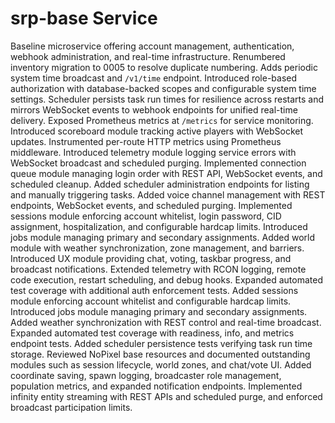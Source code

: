 # srp-base Service

Baseline microservice offering account management, authentication, webhook administration, and real-time infrastructure.
Renumbered inventory migration to 0005 to resolve duplicate numbering.
Adds periodic system time broadcast and `/v1/time` endpoint.
Introduced role-based authorization with database-backed scopes and configurable system time settings.
Scheduler persists task run times for resilience across restarts and mirrors WebSocket events to webhook endpoints for unified real-time delivery.
Exposed Prometheus metrics at `/metrics` for service monitoring.
Introduced scoreboard module tracking active players with WebSocket updates.
Instrumented per-route HTTP metrics using Prometheus middleware.
Introduced telemetry module logging service errors with WebSocket broadcast and scheduled purging.
Implemented connection queue module managing login order with REST API, WebSocket events, and scheduled cleanup.
Added scheduler administration endpoints for listing and manually triggering tasks.
Added voice channel management with REST endpoints, WebSocket events, and scheduled purging.
Implemented sessions module enforcing account whitelist, login password, CID assignment, hospitalization, and configurable hardcap limits.
Introduced jobs module managing primary and secondary assignments.
Added world module with weather synchronization, zone management, and barriers.
Introduced UX module providing chat, voting, taskbar progress, and broadcast notifications.
Extended telemetry with RCON logging, remote code execution, restart scheduling, and debug hooks.
Expanded automated test coverage with additional auth enforcement tests.
Added sessions module enforcing account whitelist and configurable hardcap limits.
Introduced jobs module managing primary and secondary assignments.
Added weather synchronization with REST control and real-time broadcast.
Expanded automated test coverage with readiness, info, and metrics endpoint tests.
Added scheduler persistence tests verifying task run time storage.
Reviewed NoPixel base resources and documented outstanding modules such as session lifecycle, world zones, and chat/vote UI.
Added coordinate saving, spawn logging, broadcaster role management, population metrics, and expanded notification endpoints.
Implemented infinity entity streaming with REST APIs and scheduled purge, and enforced broadcast participation limits.